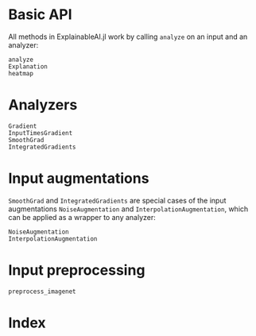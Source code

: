 # Basic API
All methods in ExplainableAI.jl work by calling `analyze` on an input and an analyzer:
```@docs
analyze
Explanation
heatmap
```

# Analyzers
```@docs
Gradient
InputTimesGradient
SmoothGrad
IntegratedGradients
```

# Input augmentations
`SmoothGrad` and `IntegratedGradients` are special cases of the input augmentations 
`NoiseAugmentation` and `InterpolationAugmentation`, 
which can be applied as a wrapper to any analyzer:
```@docs
NoiseAugmentation
InterpolationAugmentation
```

# Input preprocessing
```@docs
preprocess_imagenet
```

# Index
```@index
```
